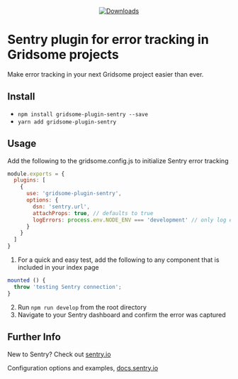 <p style="text-align: center">
  <a href="https://www.npmjs.com/package/gridsome-plugin-sentry">
    <img src="https://img.shields.io/npm/dt/gridsome-plugin-sentry.svg?color=orange&style=for-the-badge" alt="Downloads">
  </a>
</p>

# Sentry plugin for error tracking in Gridsome projects
Make error tracking in your next Gridsome project easier than ever. 

## Install
* `npm install gridsome-plugin-sentry --save`
* `yarn add gridsome-plugin-sentry`

## Usage
Add the following to the gridsome.config.js to initialize Sentry error tracking

```javascript
module.exports = {
  plugins: [
    {
      use: 'gridsome-plugin-sentry',
      options: {
        dsn: 'sentry.url',
        attachProps: true, // defaults to true
        logErrors: process.env.NODE_ENV === 'development' // only log errors to console in development
      }
    }
  ]
}
```
1. For a quick and easy test, add the following to any component that is included in your index page
```javascript
mounted () {
  throw 'testing Sentry connection';
}
```
2. Run `npm run develop` from the root directory
3. Navigate to your Sentry dashboard and confirm the error was captured

## Further Info
New to Sentry? Check out [sentry.io](https://sentry.io/welcome/ "Sentry IO")

Configuration options and examples, [docs.sentry.io](https://docs.sentry.io/platforms/javascript/vue/ "Vue config for Sentry IO")
